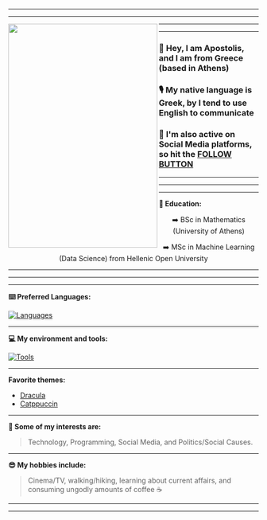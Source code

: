 ***
***
<img src="https://github.com/user-attachments/assets/6a499b70-5cb5-4971-ae0e-bdb5ee067c27" height="450" width="300" align="left" />

***
***
### 👋 Hey, I am Apostolis, and I am from Greece (based in Athens)
### 🎙️ My native language is Greek, by I tend to use English to communicate
### 📲 I'm also active on Social Media platforms, so hit the [FOLLOW BUTTON](https://linktr.ee/apostlkpl)
***
***
***

**📑 Education:**
<p style="text-align: center;">➡️ BSc in Mathematics (University of Athens)</p>
<p style="text-align: center;">➡️ MSc in Machine Learning (Data Science) from Hellenic Open University</p>

***
***
***

**⌨️ Preferred Languages:**

[![Languages](https://skillicons.dev/icons?i=cpp,java,py,r)](https://skillicons.dev)
***
**💻 My environment and tools:**

[![Tools](https://skillicons.dev/icons?i=ubuntu,bash,vim,vscode,git,pytorch,tensorflow)](https://skillicons.dev)
***
**Favorite themes:**
- [Dracula](https://github.com/dracula/dracula-theme)
- [Catppuccin](https://github.com/catppuccin)
***
**🌿 Some of my interests are:**
> Technology, Programming, Social Media, and Politics/Social Causes.
***
**😎 My hobbies include:**
> Cinema/TV, walking/hiking, learning about current affairs, and consuming ungodly amounts of coffee ☕

***
***
